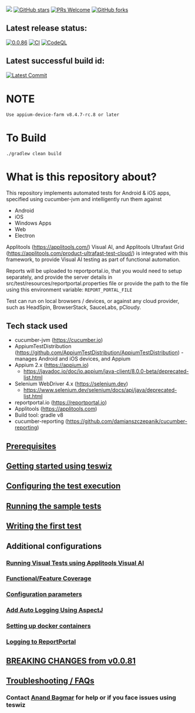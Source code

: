[![](https://badges.frapsoft.com/os/v3/open-source.svg)](https://github.com/znsio/teswiz)
[![GitHub stars](https://img.shields.io/github/stars/znsio/teswiz.svg?style=flat)](https://github.com/znsio/teswiz/stargazers)
[ ![PRs Welcome](https://img.shields.io/badge/PRs-Welcome-brightgreen.svg?style=flat )](https://github.com/znsio/teswiz/pulls)
[![GitHub forks](https://img.shields.io/github/forks/znsio/teswiz.svg?style=social&label=Fork)](https://github.com/znsio/teswiz/network)

## Latest release status:
[![0.0.86](https://jitpack.io/v/znsio/teswiz.svg)](https://jitpack.io/#znsio/teswiz)
[![CI](https://github.com/znsio/teswiz/actions/workflows/Build_And_Run_Unit_Tests_CI.yml/badge.svg)](https://github.com/znsio/teswiz/actions/workflows/Build_And_Run_Unit_Tests_CI.yml)
[![CodeQL](https://github.com/znsio/teswiz/actions/workflows/codeql-analysis.yml/badge.svg)](https://github.com/znsio/teswiz/actions/workflows/codeql-analysis.yml)

## Latest successful build id:
[![Latest Commit](https://img.shields.io/badge/commit-85e31cf559-blue.svg)](https://jitpack.io/#znsio/teswiz)

# NOTE
  
    Use appium-device-farm v8.4.7-rc.8 or later

# To Build
`./gradlew clean build`

# What is this repository about?

This repository implements automated tests for Android & iOS apps, specified using cucumber-jvm and intelligently run
them against

* Android
* iOS
* Windows Apps
* Web 
* Electron

Applitools (https://applitools.com/) Visual AI, and Applitools Ultrafast Grid (https://applitools.com/product-ultrafast-test-cloud/) is integrated with this framework, to provide
Visual AI testing as part of functional automation.

Reports will be uploaded to reportportal.io, that you would need to setup separately, and provide the server details in
src/test/resources/reportportal.properties file or provide the path to the file using this environment
variable: `REPORT_PORTAL_FILE`

Test can run on local browsers / devices, or against any cloud provider, such as HeadSpin, BrowserStack, SauceLabs, pCloudy.

## Tech stack used

* cucumber-jvm (https://cucumber.io)
* AppiumTestDistribution (https://github.com/AppiumTestDistribution/AppiumTestDistribution) -manages Android and iOS
  devices, and Appium
* Appium 2.x (https://appium.io) 
  * https://javadoc.io/doc/io.appium/java-client/8.0.0-beta/deprecated-list.html
* Selenium WebDriver 4.x (https://selenium.dev)
  * https://www.selenium.dev/selenium/docs/api/java/deprecated-list.html 
* reportportal.io (https://reportportal.io)
* Applitools (https://applitools.com)
* Build tool: gradle v8
* cucumber-reporting (https://github.com/damianszczepanik/cucumber-reporting)

## [Prerequisites](docs/Prerequisites-README.md)

## [Getting started using teswiz](docs/GettingStartedUsingTeswiz-README.md)

## [Configuring the test execution](docs/ConfiguringTestExecution-README.md)

## [Running the sample tests](docs/SampleTests-README.md)

## [Writing the first test](docs/WritingFirstTest-README.md)

## Additional configurations

### [Running Visual Tests using Applitools Visual AI](docs/RunningVisualTests-README.md)

### [Functional/Feature Coverage](docs/FeatureCoverage-README.md)

### [Configuration parameters](docs/ConfigurationParameters-README.md)

### [Add Auto Logging Using AspectJ](docs/AspectJLogging-README.md)

### [Setting up docker containers](docs/DockerSetup-README.md)

### [Logging to ReportPortal](docs/ReportPortal-README.md)

## [BREAKING CHANGES from v0.0.81](docs/BreakingChanges-README.md)

## [Troubleshooting / FAQs](docs/FAQs-README.md)

### Contact [Anand Bagmar](https://twitter.com/BagmarAnand) for help or if you face issues using teswiz
